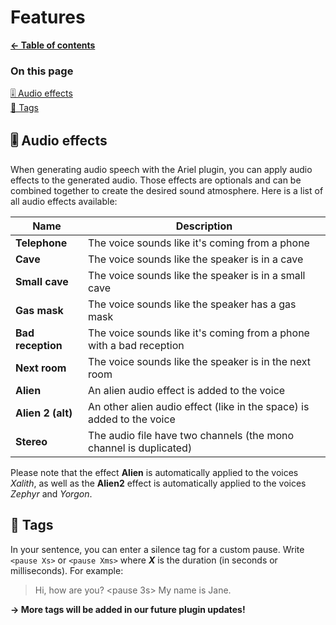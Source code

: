 # Features

**[← Table of contents](/README.md)**

### On this page

[🎚️ Audio effects](#-audio-effects)<br/>
[📝 Tags](#-tags)<br/>

## 🎚️ Audio effects

When generating audio speech with the Ariel plugin, you can apply audio effects to the generated audio. Those effects are optionals and can be combined together to create the desired sound atmosphere. Here is a list of all audio effects available:

| Name              | Description |
| ----------------- | ----------- |
| **Telephone**     | The voice sounds like it's coming from a phone |
| **Cave**          | The voice sounds like the speaker is in a cave |
| **Small cave**    | The voice sounds like the speaker is in a small cave |
| **Gas mask**      | The voice sounds like the speaker has a gas mask |
| **Bad reception** | The voice sounds like it's coming from a phone with a bad reception |
| **Next room**     | The voice sounds like the speaker is in the next room |
| **Alien**         | An alien audio effect is added to the voice |
| **Alien 2 (alt)** | An other alien audio effect (like in the space) is added to the voice |
| **Stereo**        | The audio file have two channels (the mono channel is duplicated) |

Please note that the effect **Alien** is automatically applied to the voices *Xalith*, as well as the **Alien2** effect is automatically applied to the voices *Zephyr* and *Yorgon*.

## 📝 Tags

In your sentence, you can enter a silence tag for a custom pause. Write `<pause Xs>` or `<pause Xms>` where ***X*** is the duration (in seconds or milliseconds). For example:
> Hi, how are you? <pause 3s> My name is Jane.

**→ More tags will be added in our future plugin updates!**
